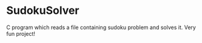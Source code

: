# SudokuSolver
C program which reads a file containing sudoku problem and solves it.
Very fun project!
